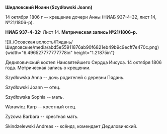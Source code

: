 **Шидловский Иоанн (Szydłowski Joann)**

14 октября 1806 г -- крещение дочери Анны (НИАБ 937-4-32, лист 14,
№21/1806-р).

**НИАБ 937-4-32:** Лист 14. **Метрическая запись №21/1806-р.**

![](./Осовская волость/Пядань/Шидловские/media/abd5e55911876ab90f6821eb49b9c9ecff7e470c.png){width="6.496527777777778in"
height="1.21875in"}

Дедиловичский костел Наисвятейшего Сердца Иисуса. 14 октября 1806 года.
Метрическая запись о крещении.

Szydłowska Anna -- дочь родителей с деревни Пядань.

Szydłowski Joann -- отец.

Szydłowska Sophia -- мать.

Warawicz Karp -- крестный отец.

Zyzowa Barbara -- крестная мать.

Skindzelewski Andreas -- ксёндз, комендант Дедиловичский.
